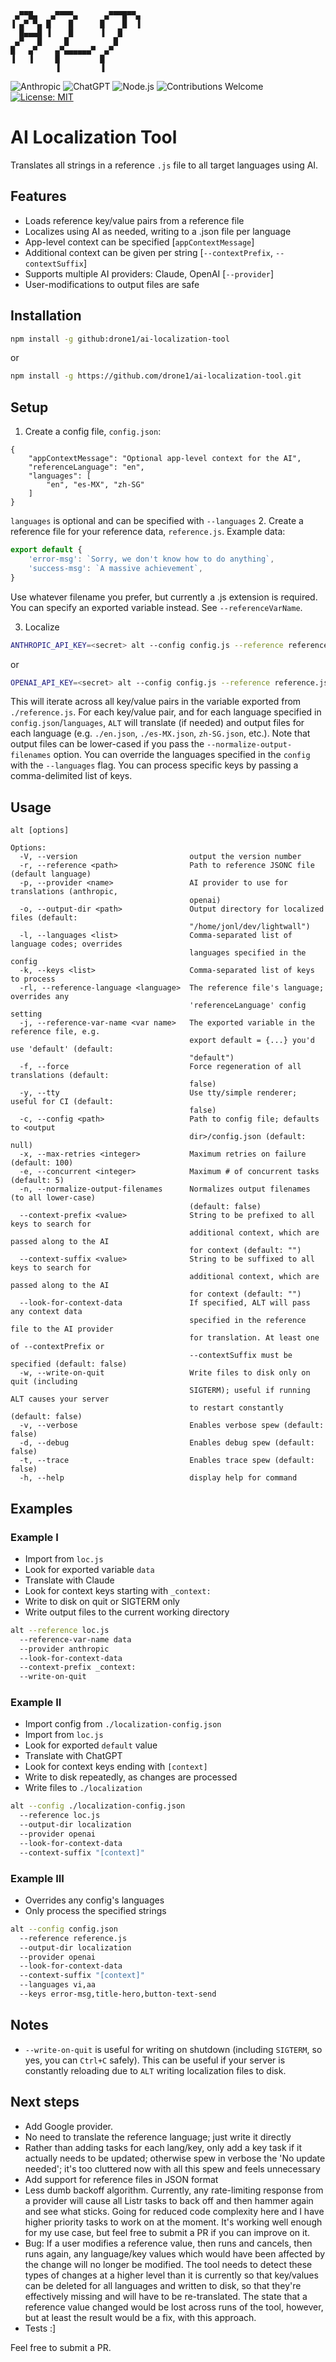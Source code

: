 ```
 ▄▀▀█▄   ▄▀▀▀▀▄      ▄▀▀▀█▀▀▄ 
▐ ▄▀ ▀▄ █    █      █    █  ▐ 
  █▄▄▄█ ▐    █      ▐   █     
 ▄▀   █     █          █      
█   ▄▀    ▄▀▄▄▄▄▄▄▀  ▄▀       
▐   ▐     █         █         
          ▐         ▐        
```
![Anthropic](https://img.shields.io/badge/Anthropic-black?logo=anthropic&logoColor=white)
![ChatGPT](https://img.shields.io/badge/ChatGPT-74aa9c?logo=openai&logoColor=white)
![Node.js](https://img.shields.io/badge/Node.js-339933?logo=nodedotjs&logoColor=white)
![Contributions Welcome](https://img.shields.io/badge/contributions-welcome-brightgreen)
[![License: MIT](https://img.shields.io/badge/License-MIT-yellow.svg)](https://opensource.org/licenses/MIT)

# AI Localization Tool
Translates all strings in a reference `.js` file to all target languages using AI.

## Features
* Loads reference key/value pairs from a reference file 
* Localizes using AI as needed, writing to a .json file per language
* App-level context can be specified [`appContextMessage`]
* Additional context can be given per string [`--contextPrefix`, `--contextSuffix`]
* Supports multiple AI providers: Claude, OpenAI [`--provider`]
* User-modifications to output files are safe

## Installation
```bash
npm install -g github:drone1/ai-localization-tool
```
or
```bash
npm install -g https://github.com/drone1/ai-localization-tool.git
```
## Setup
1. Create a config file, ``config.json``:
```
{
	"appContextMessage": "Optional app-level context for the AI",
	"referenceLanguage": "en",
	"languages": [
		"en", "es-MX", "zh-SG"
	]
}
```
``languages`` is optional and can be specified with ``--languages``
2. Create a reference file for your reference data, ``reference.js``. Example data:
```javascript
export default {
	'error-msg': `Sorry, we don't know how to do anything`,
	'success-msg': `A massive achievement`,
}
```
Use whatever filename you prefer, but currently a .js extension is required.
You can specify an exported variable instead. See `--referenceVarName`.

3. Localize
```bash
ANTHROPIC_API_KEY=<secret> alt --config config.js --reference reference.js --provider anthropic
```
or
```bash
OPENAI_API_KEY=<secret> alt --config config.js --reference reference.js --provider openai
```
This will iterate across all key/value pairs in the variable exported from `./reference.js`. For each key/value pair, and for each language specified in `config.json`/``languages``, `ALT` will translate (if needed) and output files for each language (e.g. `./en.json`, `./es-MX.json`, `zh-SG.json`, etc.). Note that output files can be lower-cased if you pass the ``--normalize-output-filenames`` option. You can override the languages specified in the `config` with the ``--languages`` flag. You can process specific keys by passing a comma-delimited list of keys.

## Usage
```
alt [options]

Options:
  -V, --version                         output the version number
  -r, --reference <path>                Path to reference JSONC file (default language)
  -p, --provider <name>                 AI provider to use for translations (anthropic,
                                        openai)
  -o, --output-dir <path>               Output directory for localized files (default:
                                        "/home/jonl/dev/lightwall")
  -l, --languages <list>                Comma-separated list of language codes; overrides
                                        languages specified in the config
  -k, --keys <list>                     Comma-separated list of keys to process
  -rl, --reference-language <language>  The reference file's language; overrides any
                                        'referenceLanguage' config setting
  -j, --reference-var-name <var name>   The exported variable in the reference file, e.g.
                                        export default = {...} you'd use 'default' (default:
                                        "default")
  -f, --force                           Force regeneration of all translations (default:
                                        false)
  -y, --tty                             Use tty/simple renderer; useful for CI (default:
                                        false)
  -c, --config <path>                   Path to config file; defaults to <output
                                        dir>/config.json (default: null)
  -x, --max-retries <integer>           Maximum retries on failure (default: 100)
  -e, --concurrent <integer>            Maximum # of concurrent tasks (default: 5)
  -n, --normalize-output-filenames      Normalizes output filenames (to all lower-case)
                                        (default: false)
  --context-prefix <value>              String to be prefixed to all keys to search for
                                        additional context, which are passed along to the AI
                                        for context (default: "")
  --context-suffix <value>              String to be suffixed to all keys to search for
                                        additional context, which are passed along to the AI
                                        for context (default: "")
  --look-for-context-data               If specified, ALT will pass any context data
                                        specified in the reference file to the AI provider
                                        for translation. At least one of --contextPrefix or
                                        --contextSuffix must be specified (default: false)
  -w, --write-on-quit                   Write files to disk only on quit (including
                                        SIGTERM); useful if running ALT causes your server
                                        to restart constantly (default: false)
  -v, --verbose                         Enables verbose spew (default: false)
  -d, --debug                           Enables debug spew (default: false)
  -t, --trace                           Enables trace spew (default: false)
  -h, --help                            display help for command
``` 

## Examples
### Example I
* Import from ``loc.js``
* Look for exported variable ``data``
* Translate with Claude
* Look for context keys starting with `_context:`
* Write to disk on quit or SIGTERM only
* Write output files to the current working directory
```bash
alt --reference loc.js
  --reference-var-name data
  --provider anthropic
  --look-for-context-data
  --context-prefix _context:
  --write-on-quit
```
### Example II
* Import config from `./localization-config.json`
* Import from ``loc.js``
* Look for exported ``default`` value
* Translate with ChatGPT
* Look for context keys ending with `[context]`
* Write to disk repeatedly, as changes are processed
* Write files to `./localization`
```bash
alt --config ./localization-config.json
  --reference loc.js
  --output-dir localization
  --provider openai
  --look-for-context-data
  --context-suffix "[context]"
```
### Example III
* Overrides any config's languages
* Only process the specified strings
```bash
alt --config config.json
  --reference reference.js
  --output-dir localization
  --provider openai
  --look-for-context-data
  --context-suffix "[context]"
  --languages vi,aa
  --keys error-msg,title-hero,button-text-send
```

## Notes
- `--write-on-quit` is useful for writing on shutdown (including `SIGTERM`, so yes, you can `Ctrl+C` safely). This can be useful if your server is constantly reloading due to `ALT` writing localization files to disk.

## Next steps
- Add Google provider.
- No need to translate the reference language; just write it directly
- Rather than adding tasks for each lang/key, only add a key task if it actually needs to be updated; otherwise spew in verbose the 'No update needed'; it's too cluttered now with all this spew and feels unnecessary
- Add support for reference files in JSON format
- Less dumb backoff algorithm. Currently, any rate-limiting response from a provider will cause all Listr tasks to back off and then hammer again and see what sticks. Going for reduced code complexity here and I have higher priority tasks to work on at the moment. It's working well enough for my use case, but feel free to submit a PR if you can improve on it.
- Bug: If a user modifies a reference value, then runs and cancels, then runs again, any language/key values which would have been affected by the change will no longer be modified. The tool needs to detect these types of changes at a higher level than it is currently so that key/values can be deleted for all languages and written to disk, so that they're effectively missing and will have to be re-translated. The state that a reference value changed would be lost across runs of the tool, however, but at least the result would be a fix, with this approach.
- Tests :]

Feel free to submit a PR.
